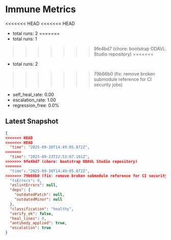 # Immune Metrics
<<<<<<< HEAD
<<<<<<< HEAD
- total runs: 2
=======
- total runs: 1
>>>>>>> 9fe4bd7 (chore: bootstrap ODAVL Studio repository)
=======
- total runs: 2
>>>>>>> 79b66b0 (fix: remove broken submodule reference for CI security jobs)
- self_heal_rate: 0.00
- escalation_rate: 1.00
- regression_free: 0.0%

## Latest Snapshot
```json
{
<<<<<<< HEAD
<<<<<<< HEAD
  "time": "2025-09-30T14:49:05.872Z",
=======
  "time": "2025-09-23T22:53:07.101Z",
>>>>>>> 9fe4bd7 (chore: bootstrap ODAVL Studio repository)
=======
  "time": "2025-09-30T14:49:05.872Z",
>>>>>>> 79b66b0 (fix: remove broken submodule reference for CI security jobs)
  "tsErrors": 0,
  "eslintErrors": null,
  "deps": {
    "outdatedPatch": null,
    "outdatedMinor": null
  },
  "classification": "healthy",
  "verify_ok": false,
  "heal_lines": 0,
  "antibody_applied": true,
  "escalation": true
}
```